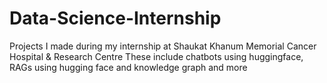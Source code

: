 # Data-Science-Internship
Projects I made during my internship at Shaukat Khanum Memorial Cancer Hospital &amp; Research Centre
These include chatbots using huggingface, RAGs using hugging face and knowledge graph and more 
